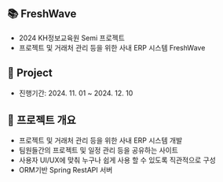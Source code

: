 ## 📚 FreshWave

- 2024 KH정보교육원 Semi 프로젝트
- 프로젝트 및 거래처 관리 등을 위한 사내 ERP 시스템 FreshWave

## 📌 Project

- 진행기간: 2024. 11. 01 ~ 2024. 12. 10

## 🚀 프로젝트 개요

- 프로젝트 및 거래처 관리 등을 위한 사내 ERP 시스템 개발
- 팀원들간의 프로젝트 및 일정 관리 등을 공유하는 사이트
- 사용자 UI/UX에 맞춰 누구나 쉽게 사용 할 수 있도록 직관적으로 구성
- ORM기반 Spring RestAPI 서버
